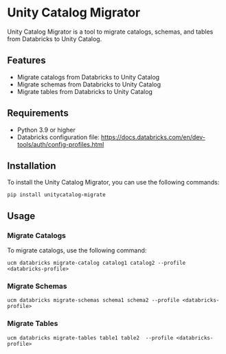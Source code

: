# Unity Catalog Migrator

Unity Catalog Migrator is a tool to migrate catalogs, schemas, and tables from Databricks to Unity Catalog.

## Features

- Migrate catalogs from Databricks to Unity Catalog
- Migrate schemas from Databricks to Unity Catalog
- Migrate tables from Databricks to Unity Catalog

## Requirements

- Python 3.9 or higher
- Databricks configuration file: https://docs.databricks.com/en/dev-tools/auth/config-profiles.html 

## Installation

To install the Unity Catalog Migrator, you can use the following commands:

```shell
pip install unitycatalog-migrate
```


## Usage

### Migrate Catalogs

To migrate catalogs, use the following command:

```shell
ucm databricks migrate-catalog catalog1 catalog2 --profile <databricks-profile> 
```

### Migrate Schemas
```shell
ucm databricks migrate-schemas schema1 schema2 --profile <databricks-profile> 
```

### Migrate Tables
```shell
ucm databricks migrate-tables table1 table2  --profile <databricks-profile>  
```
